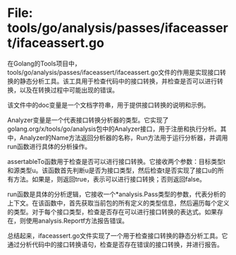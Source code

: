 # File: tools/go/analysis/passes/ifaceassert/ifaceassert.go

在Golang的Tools项目中，tools/go/analysis/passes/ifaceassert/ifaceassert.go文件的作用是实现接口转换的静态分析工具。该工具用于检查代码中的接口转换，并检查是否可以进行转换，以及在转换过程中可能出现的错误。

该文件中的doc变量是一个文档字符串，用于提供接口转换的说明和示例。

Analyzer变量是一个代表接口转换分析器的类型。它实现了golang.org/x/tools/go/analysis包中的Analyzer接口，用于注册和执行分析。其中，Analyzer的Name方法返回分析器的名称，Run方法用于运行分析器，并调用run函数进行具体的分析操作。

assertableTo函数用于检查是否可以进行接口转换。它接收两个参数：目标类型t和源类型u。该函数首先判断u是否为接口类型，然后检查t是否实现了接口u的所有方法。如果是，则返回true，表示可以进行接口转换；否则返回false。

run函数是具体的分析逻辑，它接收一个*analysis.Pass类型的参数，代表分析的上下文。在该函数中，首先获取当前包的所有定义的类型信息，然后遍历每个定义的类型。对于每个接口类型，检查是否存在可以进行接口转换的表达式。如果存在，则使用analysis.Reportf方法报告错误。

总结起来，ifaceassert.go文件实现了一个用于检查接口转换的静态分析工具。它通过分析代码中的接口转换语句，检查是否存在错误的接口转换，并进行报告。

